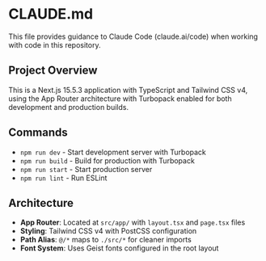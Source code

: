 # CLAUDE.md

This file provides guidance to Claude Code (claude.ai/code) when working with code in this repository.

## Project Overview
This is a Next.js 15.5.3 application with TypeScript and Tailwind CSS v4, using the App Router architecture with Turbopack enabled for both development and production builds.

## Commands
- `npm run dev` - Start development server with Turbopack
- `npm run build` - Build for production with Turbopack
- `npm run start` - Start production server
- `npm run lint` - Run ESLint

## Architecture
- **App Router**: Located at `src/app/` with `layout.tsx` and `page.tsx` files
- **Styling**: Tailwind CSS v4 with PostCSS configuration
- **Path Alias**: `@/*` maps to `./src/*` for cleaner imports
- **Font System**: Uses Geist fonts configured in the root layout